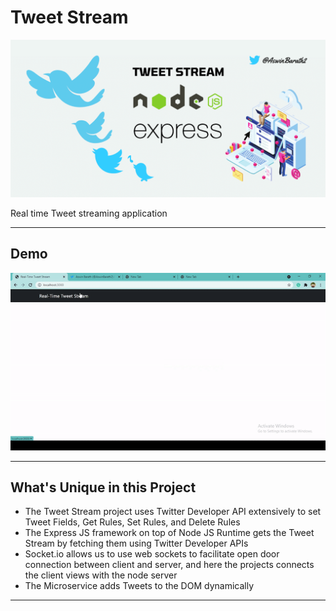 # Tweet Stream

<p>
    <img src="assets/Tweet Stream Cover Design.png" alt="Tweet Stream Cover Design" width="800px" />
</p>

Real time Tweet streaming application

---

## Demo

<p>
    <img src="assets/Tweet Stream Demo.gif" alt="Tweet Stream Demo" width="800px" /> 
</p>

---

## What's Unique in this Project

- The Tweet Stream project uses Twitter Developer API extensively to set Tweet Fields, Get Rules, Set Rules, and Delete Rules
- The Express JS framework on top of Node JS Runtime gets the Tweet Stream by fetching them using Twitter Developer APIs
- Socket.io allows us to use web sockets to facilitate open door connection between client and server, and here the projects connects the client views with the node server
- The Microservice adds Tweets to the DOM dynamically

---
